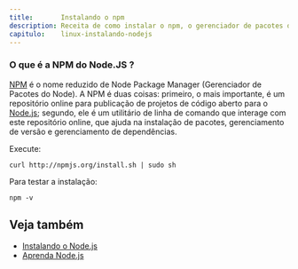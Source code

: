 ```yaml
---
title:       Instalando o npm
description: Receita de como instalar o npm, o gerenciador de pacotes do Node.js.
capitulo:    linux-instalando-nodejs
---
```


### O que é a NPM do Node.JS ?

[NPM](http://nodebr.com/o-que-e-a-npm-do-nodejs/) é o nome reduzido de Node Package Manager (Gerenciador
de Pacotes do Node). A NPM é duas coisas: primeiro, o mais importante, é um repositório online para publicação de projetos
de código aberto para o [Node.js](/javascript/node.js/); segundo, ele é um utilitário de linha de comando que interage
com este repositório online, que ajuda na instalação de pacotes, gerenciamento de versão e gerenciamento de dependências.


Execute:

    curl http://npmjs.org/install.sh | sudo sh


Para testar a instalação:

    npm -v



Veja também
---

- [Instalando o Node.js](/linux/instalando-nodejs/)
- [Aprenda Node.js](/javascript/node.js/)
